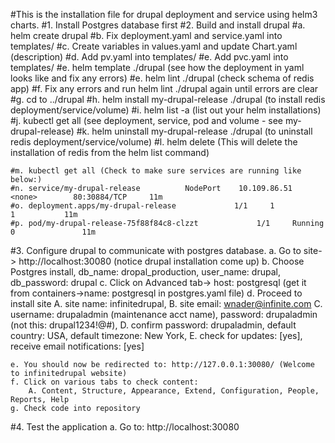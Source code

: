 #This is the installation file for drupal deployment and service using helm3 charts.
#1. Install Postgres database first
#2. Build and install drupal 
    #a. helm create drupal
    #b. Fix deployment.yaml and service.yaml into templates/
    #c. Create variables in values.yaml and update Chart.yaml (description)
    #d. Add pv.yaml into templates/
    #e. Add pvc.yaml into templates/
    #e. helm template ./drupal (see how the deployment in yaml looks like and fix any errors)
    #e. helm lint ./drupal (check schema of redis app)
    #f. Fix any errors and run helm lint ./drupal again until errors are clear
    #g. cd to ../drupal
    #h. helm install my-drupal-release ./drupal (to install redis deployment/service/volume)
    #i. helm list -a (list out your helm installations)
    #j. kubectl get all (see deployment, service, pod and volume - see my-drupal-release)
    #k. helm uninstall my-drupal-release ./drupal (to uninstall redis deployment/service/volume)
    #l. helm delete <my-drupal-release> (This will delete the installation of redis from the helm list command)

    #m. kubectl get all (Check to make sure services are running like below:) 
    #n. service/my-drupal-release          NodePort    10.109.86.51     <none>        80:30884/TCP     11m
    #o. deployment.apps/my-drupal-release             1/1     1            1           11m
    #p. pod/my-drupal-release-75f88f84c8-clzzt             1/1     Running   0               11m

#3. Configure drupal to communicate with postgres database.
    a. Go to site-> http://localhost:30080 (notice drupal installation come up)
    b. Choose Postgres install, db_name: dropal_production, user_name: drupal, db_password: drupal
    c. Click on Advanced tab->  host: postgresql (get it from containers->name: postgresql in postgres.yaml file)
    d. Proceed to install site
        A. site name: infinitedrupal, 
        B. site email: wnader@infinite.com 
        C. username: drupaladmin (maintenance acct name), password: drupaladmin (not this: drupal1234!@#), 
        D. confirm password: drupaladmin, default country: USA, default timezone: New York, 
        E. check for updates: [yes], receive email notifications: [yes]

    e. You should now be redirected to: http://127.0.0.1:30080/ (Welcome to infinitedrupal website)
    f. Click on various tabs to check content: 
        A. Content, Structure, Appearance, Extend, Configuration, People, Reports, Help
    g. Check code into repository

#4. Test the application 
    a. Go to: http://localhost:30080
